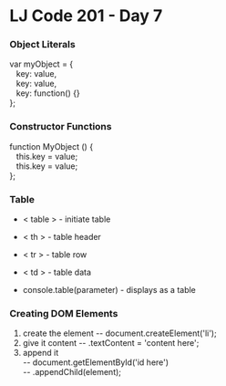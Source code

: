 # LJ Code 201 - Day 7

### Object Literals
var myObject = {</br>
&nbsp;&nbsp;  key: value, </br>
&nbsp;&nbsp;  key: value, </br>
&nbsp;&nbsp;  key: function() {} </br>
};

### Constructor Functions
function MyObject () { </br>
&nbsp;&nbsp;  this.key = value; </br>
&nbsp;&nbsp;  this.key = value; </br>
};

### Table
 - < table > - initiate table
 - < th > - table header
 - < tr > - table row
 - < td > - table data

 - console.table(parameter) - displays as a table

### Creating DOM Elements
  1. create the element  -- document.createElement('li');
  2. give it content -- .textContent = 'content here';
  3. append it </br>-- document.getElementById('id here') </br>
       -\- .appendChild(element);
